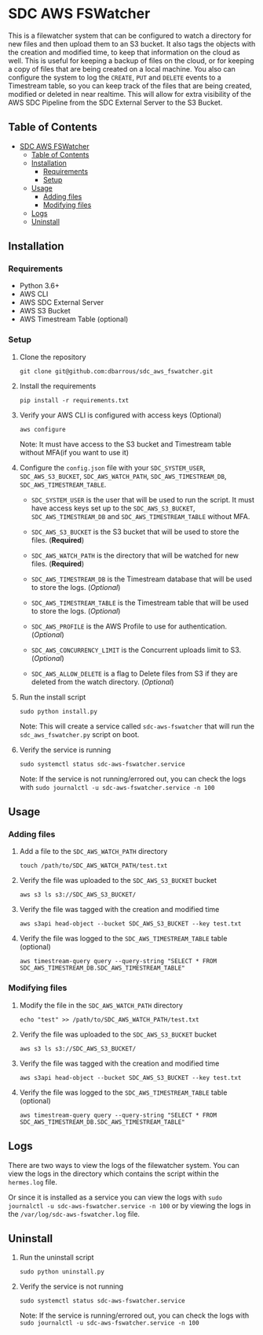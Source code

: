 # SDC AWS FSWatcher

This is a filewatcher system that can be configured to watch a directory for new files and then upload them to an S3 bucket. It also tags the objects with the creation and modified time, to keep that information on the cloud as well. This is useful for keeping a backup of files on the cloud, or for keeping a copy of files that are being created on a local machine. You also can configure the system to log the `CREATE`, `PUT` and `DELETE` events to a Timestream table, so you can keep track of the files that are being created, modified or deleted in near realtime. This will allow for extra visibility of the AWS SDC Pipeline from the SDC External Server to the S3 Bucket.

## Table of Contents
- [SDC AWS FSWatcher](#sdc-aws-fswatcher)
  - [Table of Contents](#table-of-contents)
  - [Installation](#installation)
    - [Requirements](#requirements)
    - [Setup](#setup)
  - [Usage](#usage)
    - [Adding files](#adding-files)
    - [Modifying files](#modifying-files)
  - [Logs](#logs)
  - [Uninstall](#uninstall)

## Installation
### Requirements
- Python 3.6+
- AWS CLI
- AWS SDC External Server
- AWS S3 Bucket
- AWS Timestream Table (optional)

### Setup
1. Clone the repository

    ```git clone git@github.com:dbarrous/sdc_aws_fswatcher.git```

2. Install the requirements

    ```pip install -r requirements.txt```

3. Verify your AWS CLI is configured with access keys (Optional)

    ```aws configure```

    Note: It must have access to the S3 bucket and Timestream table without MFA(if you want to use it)

4. Configure the `config.json` file with your `SDC_SYSTEM_USER`, `SDC_AWS_S3_BUCKET`, `SDC_AWS_WATCH_PATH`, `SDC_AWS_TIMESTREAM_DB`, `SDC_AWS_TIMESTREAM_TABLE`. 

    * `SDC_SYSTEM_USER` is the user that will be used to run the script. It must have access keys set up to the `SDC_AWS_S3_BUCKET`, `SDC_AWS_TIMESTREAM_DB` and `SDC_AWS_TIMESTREAM_TABLE` without MFA.

    * `SDC_AWS_S3_BUCKET` is the S3 bucket that will be used to store the files. (**Required**)

    * `SDC_AWS_WATCH_PATH` is the directory that will be watched for new files. (**Required**)

    * `SDC_AWS_TIMESTREAM_DB` is the Timestream database that will be used to store the logs. (*Optional*)

    * `SDC_AWS_TIMESTREAM_TABLE` is the Timestream table that will be used to store the logs. (*Optional*)
    
    * `SDC_AWS_PROFILE` is the AWS Profile to use for authentication. (*Optional*)

    * `SDC_AWS_CONCURRENCY_LIMIT` is the Concurrent uploads limit to S3. (*Optional*)

    * `SDC_AWS_ALLOW_DELETE` is a flag to Delete files from S3 if they are deleted from the watch directory. (*Optional*)

5. Run the install script

    ```sudo python install.py```

    Note: This will create a service called `sdc-aws-fswatcher` that will run the `sdc_aws_fswatcher.py` script on boot.

6. Verify the service is running

    ```sudo systemctl status sdc-aws-fswatcher.service```

    Note: If the service is not running/errored out, you can check the logs with `sudo journalctl -u sdc-aws-fswatcher.service -n 100`


## Usage
### Adding files
1. Add a file to the `SDC_AWS_WATCH_PATH` directory

    ```touch /path/to/SDC_AWS_WATCH_PATH/test.txt```

2. Verify the file was uploaded to the `SDC_AWS_S3_BUCKET` bucket

    ```aws s3 ls s3://SDC_AWS_S3_BUCKET/```

3. Verify the file was tagged with the creation and modified time

    ```aws s3api head-object --bucket SDC_AWS_S3_BUCKET --key test.txt```

4. Verify the file was logged to the `SDC_AWS_TIMESTREAM_TABLE` table (optional)

    ```aws timestream-query query --query-string "SELECT * FROM SDC_AWS_TIMESTREAM_DB.SDC_AWS_TIMESTREAM_TABLE"```

### Modifying files
1. Modify the file in the `SDC_AWS_WATCH_PATH` directory

    ```echo "test" >> /path/to/SDC_AWS_WATCH_PATH/test.txt```

2. Verify the file was uploaded to the `SDC_AWS_S3_BUCKET` bucket

    ```aws s3 ls s3://SDC_AWS_S3_BUCKET/```

3. Verify the file was tagged with the creation and modified time

    ```aws s3api head-object --bucket SDC_AWS_S3_BUCKET --key test.txt```

4. Verify the file was logged to the `SDC_AWS_TIMESTREAM_TABLE` table (optional)

    ```aws timestream-query query --query-string "SELECT * FROM SDC_AWS_TIMESTREAM_DB.SDC_AWS_TIMESTREAM_TABLE"```

## Logs
There are two ways to view the logs of the filewatcher system. You can view the logs in the directory which contains the script within the `hermes.log` file.

Or since it is installed as a service you can view the logs with `sudo journalctl -u sdc-aws-fswatcher.service -n 100` or by viewing the logs in the `/var/log/sdc-aws-fswatcher.log` file.

## Uninstall

1. Run the uninstall script

    ```sudo python uninstall.py```

2. Verify the service is not running

    ```sudo systemctl status sdc-aws-fswatcher.service```

    Note: If the service is running/errored out, you can check the logs with `sudo journalctl -u sdc-aws-fswatcher.service -n 100`



